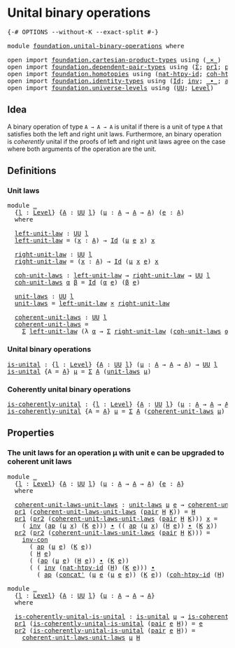 # Unital binary operations

<pre class="Agda"><a id="37" class="Symbol">{-#</a> <a id="41" class="Keyword">OPTIONS</a> <a id="49" class="Pragma">--without-K</a> <a id="61" class="Pragma">--exact-split</a> <a id="75" class="Symbol">#-}</a>

<a id="80" class="Keyword">module</a> <a id="87" href="foundation.unital-binary-operations.html" class="Module">foundation.unital-binary-operations</a> <a id="123" class="Keyword">where</a>

<a id="130" class="Keyword">open</a> <a id="135" class="Keyword">import</a> <a id="142" href="foundation.cartesian-product-types.html" class="Module">foundation.cartesian-product-types</a> <a id="177" class="Keyword">using</a> <a id="183" class="Symbol">(</a><a id="184" href="foundation-core.cartesian-product-types.html#577" class="Function Operator">_×_</a><a id="187" class="Symbol">)</a>
<a id="189" class="Keyword">open</a> <a id="194" class="Keyword">import</a> <a id="201" href="foundation.dependent-pair-types.html" class="Module">foundation.dependent-pair-types</a> <a id="233" class="Keyword">using</a> <a id="239" class="Symbol">(</a><a id="240" href="foundation-core.dependent-pair-types.html#502" class="Record">Σ</a><a id="241" class="Symbol">;</a> <a id="243" href="foundation-core.dependent-pair-types.html#592" class="Field">pr1</a><a id="246" class="Symbol">;</a> <a id="248" href="foundation-core.dependent-pair-types.html#604" class="Field">pr2</a><a id="251" class="Symbol">;</a> <a id="253" href="foundation-core.dependent-pair-types.html#575" class="InductiveConstructor">pair</a><a id="257" class="Symbol">)</a>
<a id="259" class="Keyword">open</a> <a id="264" class="Keyword">import</a> <a id="271" href="foundation.homotopies.html" class="Module">foundation.homotopies</a> <a id="293" class="Keyword">using</a> <a id="299" class="Symbol">(</a><a id="300" href="foundation-core.homotopies.html#3683" class="Function">nat-htpy-id</a><a id="311" class="Symbol">;</a> <a id="313" href="foundation-core.homotopies.html#3912" class="Function">coh-htpy-id</a><a id="324" class="Symbol">)</a>
<a id="326" class="Keyword">open</a> <a id="331" class="Keyword">import</a> <a id="338" href="foundation.identity-types.html" class="Module">foundation.identity-types</a> <a id="364" class="Keyword">using</a> <a id="370" class="Symbol">(</a><a id="371" href="foundation-core.identity-types.html#1754" class="Datatype">Id</a><a id="373" class="Symbol">;</a> <a id="375" href="foundation-core.identity-types.html#2716" class="Function">inv</a><a id="378" class="Symbol">;</a> <a id="380" href="foundation-core.identity-types.html#2412" class="Function Operator">_∙_</a><a id="383" class="Symbol">;</a> <a id="385" href="foundation-core.identity-types.html#4017" class="Function">ap</a><a id="387" class="Symbol">;</a> <a id="389" href="foundation-core.identity-types.html#4585" class="Function">inv-con</a><a id="396" class="Symbol">;</a> <a id="398" href="foundation-core.identity-types.html#2551" class="Function">concat&#39;</a><a id="405" class="Symbol">)</a>
<a id="407" class="Keyword">open</a> <a id="412" class="Keyword">import</a> <a id="419" href="foundation.universe-levels.html" class="Module">foundation.universe-levels</a> <a id="446" class="Keyword">using</a> <a id="452" class="Symbol">(</a><a id="453" href="foundation-core.universe-levels.html#222" class="Primitive">UU</a><a id="455" class="Symbol">;</a> <a id="457" href="Agda.Primitive.html#597" class="Postulate">Level</a><a id="462" class="Symbol">)</a>
</pre>
## Idea

A binary operation of type `A → A → A` is unital if there is a unit of type `A` that satisfies both the left and right unit laws. Furthermore, an binary operation is _coherently_ unital if the proofs of left and right unit laws agree on the case where both arguments of the operation are the unit.

## Definitions

### Unit laws

<pre class="Agda"><a id="816" class="Keyword">module</a> <a id="823" href="foundation.unital-binary-operations.html#823" class="Module">_</a>
  <a id="827" class="Symbol">{</a><a id="828" href="foundation.unital-binary-operations.html#828" class="Bound">l</a> <a id="830" class="Symbol">:</a> <a id="832" href="Agda.Primitive.html#597" class="Postulate">Level</a><a id="837" class="Symbol">}</a> <a id="839" class="Symbol">{</a><a id="840" href="foundation.unital-binary-operations.html#840" class="Bound">A</a> <a id="842" class="Symbol">:</a> <a id="844" href="foundation-core.universe-levels.html#222" class="Primitive">UU</a> <a id="847" href="foundation.unital-binary-operations.html#828" class="Bound">l</a><a id="848" class="Symbol">}</a> <a id="850" class="Symbol">(</a><a id="851" href="foundation.unital-binary-operations.html#851" class="Bound">μ</a> <a id="853" class="Symbol">:</a> <a id="855" href="foundation.unital-binary-operations.html#840" class="Bound">A</a> <a id="857" class="Symbol">→</a> <a id="859" href="foundation.unital-binary-operations.html#840" class="Bound">A</a> <a id="861" class="Symbol">→</a> <a id="863" href="foundation.unital-binary-operations.html#840" class="Bound">A</a><a id="864" class="Symbol">)</a> <a id="866" class="Symbol">(</a><a id="867" href="foundation.unital-binary-operations.html#867" class="Bound">e</a> <a id="869" class="Symbol">:</a> <a id="871" href="foundation.unital-binary-operations.html#840" class="Bound">A</a><a id="872" class="Symbol">)</a>
  <a id="876" class="Keyword">where</a>
  
  <a id="887" href="foundation.unital-binary-operations.html#887" class="Function">left-unit-law</a> <a id="901" class="Symbol">:</a> <a id="903" href="foundation-core.universe-levels.html#222" class="Primitive">UU</a> <a id="906" href="foundation.unital-binary-operations.html#828" class="Bound">l</a>
  <a id="910" href="foundation.unital-binary-operations.html#887" class="Function">left-unit-law</a> <a id="924" class="Symbol">=</a> <a id="926" class="Symbol">(</a><a id="927" href="foundation.unital-binary-operations.html#927" class="Bound">x</a> <a id="929" class="Symbol">:</a> <a id="931" href="foundation.unital-binary-operations.html#840" class="Bound">A</a><a id="932" class="Symbol">)</a> <a id="934" class="Symbol">→</a> <a id="936" href="foundation-core.identity-types.html#1754" class="Datatype">Id</a> <a id="939" class="Symbol">(</a><a id="940" href="foundation.unital-binary-operations.html#851" class="Bound">μ</a> <a id="942" href="foundation.unital-binary-operations.html#867" class="Bound">e</a> <a id="944" href="foundation.unital-binary-operations.html#927" class="Bound">x</a><a id="945" class="Symbol">)</a> <a id="947" href="foundation.unital-binary-operations.html#927" class="Bound">x</a>

  <a id="952" href="foundation.unital-binary-operations.html#952" class="Function">right-unit-law</a> <a id="967" class="Symbol">:</a> <a id="969" href="foundation-core.universe-levels.html#222" class="Primitive">UU</a> <a id="972" href="foundation.unital-binary-operations.html#828" class="Bound">l</a>
  <a id="976" href="foundation.unital-binary-operations.html#952" class="Function">right-unit-law</a> <a id="991" class="Symbol">=</a> <a id="993" class="Symbol">(</a><a id="994" href="foundation.unital-binary-operations.html#994" class="Bound">x</a> <a id="996" class="Symbol">:</a> <a id="998" href="foundation.unital-binary-operations.html#840" class="Bound">A</a><a id="999" class="Symbol">)</a> <a id="1001" class="Symbol">→</a> <a id="1003" href="foundation-core.identity-types.html#1754" class="Datatype">Id</a> <a id="1006" class="Symbol">(</a><a id="1007" href="foundation.unital-binary-operations.html#851" class="Bound">μ</a> <a id="1009" href="foundation.unital-binary-operations.html#994" class="Bound">x</a> <a id="1011" href="foundation.unital-binary-operations.html#867" class="Bound">e</a><a id="1012" class="Symbol">)</a> <a id="1014" href="foundation.unital-binary-operations.html#994" class="Bound">x</a>

  <a id="1019" href="foundation.unital-binary-operations.html#1019" class="Function">coh-unit-laws</a> <a id="1033" class="Symbol">:</a> <a id="1035" href="foundation.unital-binary-operations.html#887" class="Function">left-unit-law</a> <a id="1049" class="Symbol">→</a> <a id="1051" href="foundation.unital-binary-operations.html#952" class="Function">right-unit-law</a> <a id="1066" class="Symbol">→</a> <a id="1068" href="foundation-core.universe-levels.html#222" class="Primitive">UU</a> <a id="1071" href="foundation.unital-binary-operations.html#828" class="Bound">l</a>
  <a id="1075" href="foundation.unital-binary-operations.html#1019" class="Function">coh-unit-laws</a> <a id="1089" href="foundation.unital-binary-operations.html#1089" class="Bound">α</a> <a id="1091" href="foundation.unital-binary-operations.html#1091" class="Bound">β</a> <a id="1093" class="Symbol">=</a> <a id="1095" href="foundation-core.identity-types.html#1754" class="Datatype">Id</a> <a id="1098" class="Symbol">(</a><a id="1099" href="foundation.unital-binary-operations.html#1089" class="Bound">α</a> <a id="1101" href="foundation.unital-binary-operations.html#867" class="Bound">e</a><a id="1102" class="Symbol">)</a> <a id="1104" class="Symbol">(</a><a id="1105" href="foundation.unital-binary-operations.html#1091" class="Bound">β</a> <a id="1107" href="foundation.unital-binary-operations.html#867" class="Bound">e</a><a id="1108" class="Symbol">)</a>

  <a id="1113" href="foundation.unital-binary-operations.html#1113" class="Function">unit-laws</a> <a id="1123" class="Symbol">:</a> <a id="1125" href="foundation-core.universe-levels.html#222" class="Primitive">UU</a> <a id="1128" href="foundation.unital-binary-operations.html#828" class="Bound">l</a>
  <a id="1132" href="foundation.unital-binary-operations.html#1113" class="Function">unit-laws</a> <a id="1142" class="Symbol">=</a> <a id="1144" href="foundation.unital-binary-operations.html#887" class="Function">left-unit-law</a> <a id="1158" href="foundation-core.cartesian-product-types.html#577" class="Function Operator">×</a> <a id="1160" href="foundation.unital-binary-operations.html#952" class="Function">right-unit-law</a>

  <a id="1178" href="foundation.unital-binary-operations.html#1178" class="Function">coherent-unit-laws</a> <a id="1197" class="Symbol">:</a> <a id="1199" href="foundation-core.universe-levels.html#222" class="Primitive">UU</a> <a id="1202" href="foundation.unital-binary-operations.html#828" class="Bound">l</a>
  <a id="1206" href="foundation.unital-binary-operations.html#1178" class="Function">coherent-unit-laws</a> <a id="1225" class="Symbol">=</a>
    <a id="1231" href="foundation-core.dependent-pair-types.html#502" class="Record">Σ</a> <a id="1233" href="foundation.unital-binary-operations.html#887" class="Function">left-unit-law</a> <a id="1247" class="Symbol">(λ</a> <a id="1250" href="foundation.unital-binary-operations.html#1250" class="Bound">α</a> <a id="1252" class="Symbol">→</a> <a id="1254" href="foundation-core.dependent-pair-types.html#502" class="Record">Σ</a> <a id="1256" href="foundation.unital-binary-operations.html#952" class="Function">right-unit-law</a> <a id="1271" class="Symbol">(</a><a id="1272" href="foundation.unital-binary-operations.html#1019" class="Function">coh-unit-laws</a> <a id="1286" href="foundation.unital-binary-operations.html#1250" class="Bound">α</a><a id="1287" class="Symbol">))</a>
</pre>
### Unital binary operations

<pre class="Agda"><a id="is-unital"></a><a id="1333" href="foundation.unital-binary-operations.html#1333" class="Function">is-unital</a> <a id="1343" class="Symbol">:</a> <a id="1345" class="Symbol">{</a><a id="1346" href="foundation.unital-binary-operations.html#1346" class="Bound">l</a> <a id="1348" class="Symbol">:</a> <a id="1350" href="Agda.Primitive.html#597" class="Postulate">Level</a><a id="1355" class="Symbol">}</a> <a id="1357" class="Symbol">{</a><a id="1358" href="foundation.unital-binary-operations.html#1358" class="Bound">A</a> <a id="1360" class="Symbol">:</a> <a id="1362" href="foundation-core.universe-levels.html#222" class="Primitive">UU</a> <a id="1365" href="foundation.unital-binary-operations.html#1346" class="Bound">l</a><a id="1366" class="Symbol">}</a> <a id="1368" class="Symbol">(</a><a id="1369" href="foundation.unital-binary-operations.html#1369" class="Bound">μ</a> <a id="1371" class="Symbol">:</a> <a id="1373" href="foundation.unital-binary-operations.html#1358" class="Bound">A</a> <a id="1375" class="Symbol">→</a> <a id="1377" href="foundation.unital-binary-operations.html#1358" class="Bound">A</a> <a id="1379" class="Symbol">→</a> <a id="1381" href="foundation.unital-binary-operations.html#1358" class="Bound">A</a><a id="1382" class="Symbol">)</a> <a id="1384" class="Symbol">→</a> <a id="1386" href="foundation-core.universe-levels.html#222" class="Primitive">UU</a> <a id="1389" href="foundation.unital-binary-operations.html#1346" class="Bound">l</a>
<a id="1391" href="foundation.unital-binary-operations.html#1333" class="Function">is-unital</a> <a id="1401" class="Symbol">{</a><a id="1402" class="Argument">A</a> <a id="1404" class="Symbol">=</a> <a id="1406" href="foundation.unital-binary-operations.html#1406" class="Bound">A</a><a id="1407" class="Symbol">}</a> <a id="1409" href="foundation.unital-binary-operations.html#1409" class="Bound">μ</a> <a id="1411" class="Symbol">=</a> <a id="1413" href="foundation-core.dependent-pair-types.html#502" class="Record">Σ</a> <a id="1415" href="foundation.unital-binary-operations.html#1406" class="Bound">A</a> <a id="1417" class="Symbol">(</a><a id="1418" href="foundation.unital-binary-operations.html#1113" class="Function">unit-laws</a> <a id="1428" href="foundation.unital-binary-operations.html#1409" class="Bound">μ</a><a id="1429" class="Symbol">)</a>
</pre>
### Coherently unital binary operations

<pre class="Agda"><a id="is-coherently-unital"></a><a id="1485" href="foundation.unital-binary-operations.html#1485" class="Function">is-coherently-unital</a> <a id="1506" class="Symbol">:</a> <a id="1508" class="Symbol">{</a><a id="1509" href="foundation.unital-binary-operations.html#1509" class="Bound">l</a> <a id="1511" class="Symbol">:</a> <a id="1513" href="Agda.Primitive.html#597" class="Postulate">Level</a><a id="1518" class="Symbol">}</a> <a id="1520" class="Symbol">{</a><a id="1521" href="foundation.unital-binary-operations.html#1521" class="Bound">A</a> <a id="1523" class="Symbol">:</a> <a id="1525" href="foundation-core.universe-levels.html#222" class="Primitive">UU</a> <a id="1528" href="foundation.unital-binary-operations.html#1509" class="Bound">l</a><a id="1529" class="Symbol">}</a> <a id="1531" class="Symbol">(</a><a id="1532" href="foundation.unital-binary-operations.html#1532" class="Bound">μ</a> <a id="1534" class="Symbol">:</a> <a id="1536" href="foundation.unital-binary-operations.html#1521" class="Bound">A</a> <a id="1538" class="Symbol">→</a> <a id="1540" href="foundation.unital-binary-operations.html#1521" class="Bound">A</a> <a id="1542" class="Symbol">→</a> <a id="1544" href="foundation.unital-binary-operations.html#1521" class="Bound">A</a><a id="1545" class="Symbol">)</a> <a id="1547" class="Symbol">→</a> <a id="1549" href="foundation-core.universe-levels.html#222" class="Primitive">UU</a> <a id="1552" href="foundation.unital-binary-operations.html#1509" class="Bound">l</a>
<a id="1554" href="foundation.unital-binary-operations.html#1485" class="Function">is-coherently-unital</a> <a id="1575" class="Symbol">{</a><a id="1576" class="Argument">A</a> <a id="1578" class="Symbol">=</a> <a id="1580" href="foundation.unital-binary-operations.html#1580" class="Bound">A</a><a id="1581" class="Symbol">}</a> <a id="1583" href="foundation.unital-binary-operations.html#1583" class="Bound">μ</a> <a id="1585" class="Symbol">=</a> <a id="1587" href="foundation-core.dependent-pair-types.html#502" class="Record">Σ</a> <a id="1589" href="foundation.unital-binary-operations.html#1580" class="Bound">A</a> <a id="1591" class="Symbol">(</a><a id="1592" href="foundation.unital-binary-operations.html#1178" class="Function">coherent-unit-laws</a> <a id="1611" href="foundation.unital-binary-operations.html#1583" class="Bound">μ</a><a id="1612" class="Symbol">)</a>
</pre>
## Properties

### The unit laws for an operation μ with unit e can be upgraded to coherent unit laws

<pre class="Agda"><a id="1730" class="Keyword">module</a> <a id="1737" href="foundation.unital-binary-operations.html#1737" class="Module">_</a>
  <a id="1741" class="Symbol">{</a><a id="1742" href="foundation.unital-binary-operations.html#1742" class="Bound">l</a> <a id="1744" class="Symbol">:</a> <a id="1746" href="Agda.Primitive.html#597" class="Postulate">Level</a><a id="1751" class="Symbol">}</a> <a id="1753" class="Symbol">{</a><a id="1754" href="foundation.unital-binary-operations.html#1754" class="Bound">A</a> <a id="1756" class="Symbol">:</a> <a id="1758" href="foundation-core.universe-levels.html#222" class="Primitive">UU</a> <a id="1761" href="foundation.unital-binary-operations.html#1742" class="Bound">l</a><a id="1762" class="Symbol">}</a> <a id="1764" class="Symbol">(</a><a id="1765" href="foundation.unital-binary-operations.html#1765" class="Bound">μ</a> <a id="1767" class="Symbol">:</a> <a id="1769" href="foundation.unital-binary-operations.html#1754" class="Bound">A</a> <a id="1771" class="Symbol">→</a> <a id="1773" href="foundation.unital-binary-operations.html#1754" class="Bound">A</a> <a id="1775" class="Symbol">→</a> <a id="1777" href="foundation.unital-binary-operations.html#1754" class="Bound">A</a><a id="1778" class="Symbol">)</a> <a id="1780" class="Symbol">{</a><a id="1781" href="foundation.unital-binary-operations.html#1781" class="Bound">e</a> <a id="1783" class="Symbol">:</a> <a id="1785" href="foundation.unital-binary-operations.html#1754" class="Bound">A</a><a id="1786" class="Symbol">}</a>
  <a id="1790" class="Keyword">where</a>

  <a id="1799" href="foundation.unital-binary-operations.html#1799" class="Function">coherent-unit-laws-unit-laws</a> <a id="1828" class="Symbol">:</a> <a id="1830" href="foundation.unital-binary-operations.html#1113" class="Function">unit-laws</a> <a id="1840" href="foundation.unital-binary-operations.html#1765" class="Bound">μ</a> <a id="1842" href="foundation.unital-binary-operations.html#1781" class="Bound">e</a> <a id="1844" class="Symbol">→</a> <a id="1846" href="foundation.unital-binary-operations.html#1178" class="Function">coherent-unit-laws</a> <a id="1865" href="foundation.unital-binary-operations.html#1765" class="Bound">μ</a> <a id="1867" href="foundation.unital-binary-operations.html#1781" class="Bound">e</a>
  <a id="1871" href="foundation-core.dependent-pair-types.html#592" class="Field">pr1</a> <a id="1875" class="Symbol">(</a><a id="1876" href="foundation.unital-binary-operations.html#1799" class="Function">coherent-unit-laws-unit-laws</a> <a id="1905" class="Symbol">(</a><a id="1906" href="foundation-core.dependent-pair-types.html#575" class="InductiveConstructor">pair</a> <a id="1911" href="foundation.unital-binary-operations.html#1911" class="Bound">H</a> <a id="1913" href="foundation.unital-binary-operations.html#1913" class="Bound">K</a><a id="1914" class="Symbol">))</a> <a id="1917" class="Symbol">=</a> <a id="1919" href="foundation.unital-binary-operations.html#1911" class="Bound">H</a>
  <a id="1923" href="foundation-core.dependent-pair-types.html#592" class="Field">pr1</a> <a id="1927" class="Symbol">(</a><a id="1928" href="foundation-core.dependent-pair-types.html#604" class="Field">pr2</a> <a id="1932" class="Symbol">(</a><a id="1933" href="foundation.unital-binary-operations.html#1799" class="Function">coherent-unit-laws-unit-laws</a> <a id="1962" class="Symbol">(</a><a id="1963" href="foundation-core.dependent-pair-types.html#575" class="InductiveConstructor">pair</a> <a id="1968" href="foundation.unital-binary-operations.html#1968" class="Bound">H</a> <a id="1970" href="foundation.unital-binary-operations.html#1970" class="Bound">K</a><a id="1971" class="Symbol">)))</a> <a id="1975" href="foundation.unital-binary-operations.html#1975" class="Bound">x</a> <a id="1977" class="Symbol">=</a>
    <a id="1983" class="Symbol">(</a> <a id="1985" href="foundation-core.identity-types.html#2716" class="Function">inv</a> <a id="1989" class="Symbol">(</a><a id="1990" href="foundation-core.identity-types.html#4017" class="Function">ap</a> <a id="1993" class="Symbol">(</a><a id="1994" href="foundation.unital-binary-operations.html#1765" class="Bound">μ</a> <a id="1996" href="foundation.unital-binary-operations.html#1975" class="Bound">x</a><a id="1997" class="Symbol">)</a> <a id="1999" class="Symbol">(</a><a id="2000" href="foundation.unital-binary-operations.html#1970" class="Bound">K</a> <a id="2002" href="foundation.unital-binary-operations.html#1781" class="Bound">e</a><a id="2003" class="Symbol">)))</a> <a id="2007" href="foundation-core.identity-types.html#2412" class="Function Operator">∙</a> <a id="2009" class="Symbol">((</a> <a id="2012" href="foundation-core.identity-types.html#4017" class="Function">ap</a> <a id="2015" class="Symbol">(</a><a id="2016" href="foundation.unital-binary-operations.html#1765" class="Bound">μ</a> <a id="2018" href="foundation.unital-binary-operations.html#1975" class="Bound">x</a><a id="2019" class="Symbol">)</a> <a id="2021" class="Symbol">(</a><a id="2022" href="foundation.unital-binary-operations.html#1968" class="Bound">H</a> <a id="2024" href="foundation.unital-binary-operations.html#1781" class="Bound">e</a><a id="2025" class="Symbol">))</a> <a id="2028" href="foundation-core.identity-types.html#2412" class="Function Operator">∙</a> <a id="2030" class="Symbol">(</a><a id="2031" href="foundation.unital-binary-operations.html#1970" class="Bound">K</a> <a id="2033" href="foundation.unital-binary-operations.html#1975" class="Bound">x</a><a id="2034" class="Symbol">))</a>
  <a id="2039" href="foundation-core.dependent-pair-types.html#604" class="Field">pr2</a> <a id="2043" class="Symbol">(</a><a id="2044" href="foundation-core.dependent-pair-types.html#604" class="Field">pr2</a> <a id="2048" class="Symbol">(</a><a id="2049" href="foundation.unital-binary-operations.html#1799" class="Function">coherent-unit-laws-unit-laws</a> <a id="2078" class="Symbol">(</a><a id="2079" href="foundation-core.dependent-pair-types.html#575" class="InductiveConstructor">pair</a> <a id="2084" href="foundation.unital-binary-operations.html#2084" class="Bound">H</a> <a id="2086" href="foundation.unital-binary-operations.html#2086" class="Bound">K</a><a id="2087" class="Symbol">)))</a> <a id="2091" class="Symbol">=</a>
    <a id="2097" href="foundation-core.identity-types.html#4585" class="Function">inv-con</a>
      <a id="2111" class="Symbol">(</a> <a id="2113" href="foundation-core.identity-types.html#4017" class="Function">ap</a> <a id="2116" class="Symbol">(</a><a id="2117" href="foundation.unital-binary-operations.html#1765" class="Bound">μ</a> <a id="2119" href="foundation.unital-binary-operations.html#1781" class="Bound">e</a><a id="2120" class="Symbol">)</a> <a id="2122" class="Symbol">(</a><a id="2123" href="foundation.unital-binary-operations.html#2086" class="Bound">K</a> <a id="2125" href="foundation.unital-binary-operations.html#1781" class="Bound">e</a><a id="2126" class="Symbol">))</a>
      <a id="2135" class="Symbol">(</a> <a id="2137" href="foundation.unital-binary-operations.html#2084" class="Bound">H</a> <a id="2139" href="foundation.unital-binary-operations.html#1781" class="Bound">e</a><a id="2140" class="Symbol">)</a>
      <a id="2148" class="Symbol">(</a> <a id="2150" class="Symbol">(</a><a id="2151" href="foundation-core.identity-types.html#4017" class="Function">ap</a> <a id="2154" class="Symbol">(</a><a id="2155" href="foundation.unital-binary-operations.html#1765" class="Bound">μ</a> <a id="2157" href="foundation.unital-binary-operations.html#1781" class="Bound">e</a><a id="2158" class="Symbol">)</a> <a id="2160" class="Symbol">(</a><a id="2161" href="foundation.unital-binary-operations.html#2084" class="Bound">H</a> <a id="2163" href="foundation.unital-binary-operations.html#1781" class="Bound">e</a><a id="2164" class="Symbol">))</a> <a id="2167" href="foundation-core.identity-types.html#2412" class="Function Operator">∙</a> <a id="2169" class="Symbol">(</a><a id="2170" href="foundation.unital-binary-operations.html#2086" class="Bound">K</a> <a id="2172" href="foundation.unital-binary-operations.html#1781" class="Bound">e</a><a id="2173" class="Symbol">))</a>
      <a id="2182" class="Symbol">(</a> <a id="2184" class="Symbol">(</a> <a id="2186" href="foundation-core.identity-types.html#2716" class="Function">inv</a> <a id="2190" class="Symbol">(</a><a id="2191" href="foundation-core.homotopies.html#3683" class="Function">nat-htpy-id</a> <a id="2203" class="Symbol">(</a><a id="2204" href="foundation.unital-binary-operations.html#2084" class="Bound">H</a><a id="2205" class="Symbol">)</a> <a id="2207" class="Symbol">(</a><a id="2208" href="foundation.unital-binary-operations.html#2086" class="Bound">K</a> <a id="2210" href="foundation.unital-binary-operations.html#1781" class="Bound">e</a><a id="2211" class="Symbol">)))</a> <a id="2215" href="foundation-core.identity-types.html#2412" class="Function Operator">∙</a>
        <a id="2225" class="Symbol">(</a> <a id="2227" href="foundation-core.identity-types.html#4017" class="Function">ap</a> <a id="2230" class="Symbol">(</a><a id="2231" href="foundation-core.identity-types.html#2551" class="Function">concat&#39;</a> <a id="2239" class="Symbol">(</a><a id="2240" href="foundation.unital-binary-operations.html#1765" class="Bound">μ</a> <a id="2242" href="foundation.unital-binary-operations.html#1781" class="Bound">e</a> <a id="2244" class="Symbol">(</a><a id="2245" href="foundation.unital-binary-operations.html#1765" class="Bound">μ</a> <a id="2247" href="foundation.unital-binary-operations.html#1781" class="Bound">e</a> <a id="2249" href="foundation.unital-binary-operations.html#1781" class="Bound">e</a><a id="2250" class="Symbol">))</a> <a id="2253" class="Symbol">(</a><a id="2254" href="foundation.unital-binary-operations.html#2086" class="Bound">K</a> <a id="2256" href="foundation.unital-binary-operations.html#1781" class="Bound">e</a><a id="2257" class="Symbol">))</a> <a id="2260" class="Symbol">(</a><a id="2261" href="foundation-core.homotopies.html#3912" class="Function">coh-htpy-id</a> <a id="2273" class="Symbol">(</a><a id="2274" href="foundation.unital-binary-operations.html#2084" class="Bound">H</a><a id="2275" class="Symbol">)</a> <a id="2277" href="foundation.unital-binary-operations.html#1781" class="Bound">e</a><a id="2278" class="Symbol">)))</a>

<a id="2283" class="Keyword">module</a> <a id="2290" href="foundation.unital-binary-operations.html#2290" class="Module">_</a>
  <a id="2294" class="Symbol">{</a><a id="2295" href="foundation.unital-binary-operations.html#2295" class="Bound">l</a> <a id="2297" class="Symbol">:</a> <a id="2299" href="Agda.Primitive.html#597" class="Postulate">Level</a><a id="2304" class="Symbol">}</a> <a id="2306" class="Symbol">{</a><a id="2307" href="foundation.unital-binary-operations.html#2307" class="Bound">A</a> <a id="2309" class="Symbol">:</a> <a id="2311" href="foundation-core.universe-levels.html#222" class="Primitive">UU</a> <a id="2314" href="foundation.unital-binary-operations.html#2295" class="Bound">l</a><a id="2315" class="Symbol">}</a> <a id="2317" class="Symbol">{</a><a id="2318" href="foundation.unital-binary-operations.html#2318" class="Bound">μ</a> <a id="2320" class="Symbol">:</a> <a id="2322" href="foundation.unital-binary-operations.html#2307" class="Bound">A</a> <a id="2324" class="Symbol">→</a> <a id="2326" href="foundation.unital-binary-operations.html#2307" class="Bound">A</a> <a id="2328" class="Symbol">→</a> <a id="2330" href="foundation.unital-binary-operations.html#2307" class="Bound">A</a><a id="2331" class="Symbol">}</a>
  <a id="2335" class="Keyword">where</a>

  <a id="2344" href="foundation.unital-binary-operations.html#2344" class="Function">is-coherently-unital-is-unital</a> <a id="2375" class="Symbol">:</a> <a id="2377" href="foundation.unital-binary-operations.html#1333" class="Function">is-unital</a> <a id="2387" href="foundation.unital-binary-operations.html#2318" class="Bound">μ</a> <a id="2389" class="Symbol">→</a> <a id="2391" href="foundation.unital-binary-operations.html#1485" class="Function">is-coherently-unital</a> <a id="2412" href="foundation.unital-binary-operations.html#2318" class="Bound">μ</a>
  <a id="2416" href="foundation-core.dependent-pair-types.html#592" class="Field">pr1</a> <a id="2420" class="Symbol">(</a><a id="2421" href="foundation.unital-binary-operations.html#2344" class="Function">is-coherently-unital-is-unital</a> <a id="2452" class="Symbol">(</a><a id="2453" href="foundation-core.dependent-pair-types.html#575" class="InductiveConstructor">pair</a> <a id="2458" href="foundation.unital-binary-operations.html#2458" class="Bound">e</a> <a id="2460" href="foundation.unital-binary-operations.html#2460" class="Bound">H</a><a id="2461" class="Symbol">))</a> <a id="2464" class="Symbol">=</a> <a id="2466" href="foundation.unital-binary-operations.html#2458" class="Bound">e</a>
  <a id="2470" href="foundation-core.dependent-pair-types.html#604" class="Field">pr2</a> <a id="2474" class="Symbol">(</a><a id="2475" href="foundation.unital-binary-operations.html#2344" class="Function">is-coherently-unital-is-unital</a> <a id="2506" class="Symbol">(</a><a id="2507" href="foundation-core.dependent-pair-types.html#575" class="InductiveConstructor">pair</a> <a id="2512" href="foundation.unital-binary-operations.html#2512" class="Bound">e</a> <a id="2514" href="foundation.unital-binary-operations.html#2514" class="Bound">H</a><a id="2515" class="Symbol">))</a> <a id="2518" class="Symbol">=</a>
    <a id="2524" href="foundation.unital-binary-operations.html#1799" class="Function">coherent-unit-laws-unit-laws</a> <a id="2553" href="foundation.unital-binary-operations.html#2318" class="Bound">μ</a> <a id="2555" href="foundation.unital-binary-operations.html#2514" class="Bound">H</a>
</pre>